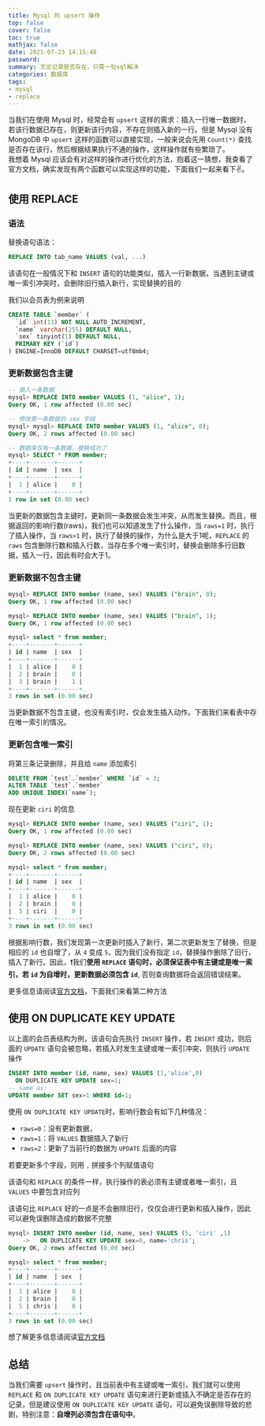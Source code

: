 ```yaml
---
title: Mysql 的 upsert 操作
top: false
cover: false
toc: true
mathjax: false
date: 2021-07-23 14:15:48
password:
summary: 无论记录是否存在，只需一句sql解决
categories: 数据库
tags: 
- mysql
- replace
---
```


当我们在使用 Mysql 时，经常会有 `upsert` 这样的需求：插入一行唯一数据时，若该行数据已存在，则更新该行内容，不存在则插入新的一行。但是 Mysql 没有 MongoDB 中 `upsert` 这样的函数可以直接实现，一般来说会先用 `Count(*)` 查找是否存在该行，然后根据结果执行不通的操作，这样操作就有些繁琐了。  
我想着 Mysql 应该会有对这样的操作进行优化的方法，抱着这一猜想，我查看了官方文档，确实发现有两个函数可以实现这样的功能，下面我们一起来看下:v:。

## 使用 REPLACE

### 语法

替换语句语法：

```sql
REPLACE INTO tab_name VALUES (val, ...)
```

该语句在一般情况下和 `INSERT` 语句的功能类似，插入一行新数据，当遇到主键或唯一索引冲突时，会删除旧行插入新行，实现替换的目的

我们以会员表为例来说明

```sql
CREATE TABLE `member` (
  `id` int(11) NOT NULL AUTO_INCREMENT,
  `name` varchar(255) DEFAULT NULL,
  `sex` tinyint(1) DEFAULT NULL,
  PRIMARY KEY (`id`)
) ENGINE=InnoDB DEFAULT CHARSET=utf8mb4;
```

### 更新数据包含主键

```sql
-- 插入一条数据
mysql> REPLACE INTO member VALUES (1, "alice", 1);
Query OK, 1 row affected (0.00 sec)

-- 修改第一条数据的 sex 字段
mysql> mysql> REPLACE INTO member VALUES (1, "alice", 0);
Query OK, 2 rows affected (0.00 sec)

-- 数据库仅有一条数据，替换成功了
mysql> SELECT * FROM member;
+----+-------+------+
| id | name  | sex  |
+----+-------+------+
|  1 | alice |    0 |
+----+-------+------+
1 row in set (0.00 sec)

```

当更新的数据包含主键时，更新同一条数据会发生冲突，从而发生替换。而且，根据返回的影响行数(raws)，我们也可以知道发生了什么操作，当 `raws=1` 时，执行了插入操作，当 `raws>1` 时，执行了替换的操作，为什么是大于1呢，`REPLACE` 的 `raws` 包含删除行数和插入行数，当存在多个唯一索引时，替换会删除多行旧数据，插入一行，因此有时会大于1。

### 更新数据不包含主键

```sql
mysql> REPLACE INTO member (name, sex) VALUES ("brain", 0);
Query OK, 1 row affected (0.00 sec)

mysql> REPLACE INTO member (name, sex) VALUES ("brain", 1);
Query OK, 1 row affected (0.00 sec)

mysql> select * from member;
+----+-------+------+
| id | name  | sex  |
+----+-------+------+
|  1 | alice |    0 |
|  2 | brain |    0 |
|  3 | brain |    1 |
+----+-------+------+
3 rows in set (0.00 sec)
```

当更新数据不包含主键，也没有索引时，仅会发生插入动作。下面我们来看表中存在唯一索引的情况。

### 更新包含唯一索引

将第三条记录删除，并且给 `name` 添加索引

```sql
DELETE FROM `test`.`member` WHERE `id` = 3;
ALTER TABLE `test`.`member` 
ADD UNIQUE INDEX(`name`);
```

现在更新 `ciri` 的信息

```sql
mysql> REPLACE INTO member (name, sex) VALUES ("ciri", 1);
Query OK, 1 row affected (0.00 sec)

mysql> REPLACE INTO member (name, sex) VALUES ("ciri", 0);
Query OK, 2 rows affected (0.00 sec)

mysql> select * from member;
+----+-------+------+
| id | name  | sex  |
+----+-------+------+
|  1 | alice |    0 |
|  2 | brain |    0 |
|  5 | ciri  |    0 |
+----+-------+------+
3 rows in set (0.00 sec)

```

根据影响行数，我们发现第一次更新时插入了新行，第二次更新发生了替换，但是相应的 `id` 也自增了，从 `4` 变成 `5`，因为我们没有指定 `id`，替换操作删除了旧行，插入了新行。因此，:exclamation:我们**使用 `REPLACE` 语句时，必须保证表中有主键或是唯一索引，若 `id` 为自增时，更新数据必须包含 `id`**, 否则查询数据将会返回错误结果。

更多信息请阅读[官方文档](https://dev.mysql.com/doc/refman/5.7/en/replace.html)，下面我们来看第二种方法

## 使用 ON DUPLICATE KEY UPDATE

以上面的会员表结构为例，该语句会先执行 `INSERT` 操作，若 `INSERT` 成功，则后面的 `UPDATE` 语句会被忽略，若插入时发生主键或唯一索引冲突，则执行 `UPDATE` 操作

```sql
INSERT INTO member (id, name, sex) VALUES (1,'alice',0)
  ON DUPLICATE KEY UPDATE sex=1;
-- same as: 
UPDATE member SET sex=1 WHERE id=1;
```

使用 `ON DUPLICATE KEY UPDATE`时，影响行数会有如下几种情况：

- `raws=0`：没有更新数据，
- `raws=1`：将 `VALUES` 数据插入了新行
- `raws=2`：更新了当前行的数据为 `UPDATE` 后面的内容

若要更新多个字段，则用 `,` 拼接多个列赋值语句

该语句和 `REPLACE` 的条件一样，执行操作的表必须有主键或者唯一索引，且 `VALUES` 中要包含对应列

该语句比 `REPLACE` 好的一点是不会删除旧行，仅仅会进行更新和插入操作，因此可以避免误删除造成的数据不完整

```sql
mysql> INSERT INTO member (id, name, sex) VALUES (5, 'ciri' ,1)   
    ->   ON DUPLICATE KEY UPDATE sex=0, name='chris';
Query OK, 2 rows affected (0.00 sec)

mysql> select * from member;
+----+-------+------+
| id | name  | sex  |
+----+-------+------+
|  1 | alice |    0 |
|  2 | brain |    0 |
|  5 | chris |    0 |
+----+-------+------+
3 rows in set (0.00 sec)

```

想了解更多信息请阅读[官方文档](https://dev.mysql.com/doc/refman/5.7/en/insert-on-duplicate.html)

## 总结

当我们需要 `upsert` 操作时，且当前表中有主键或唯一索引，我们就可以使用 `REPLACE` 和 `ON DUPLICATE KEY UPDATE` 语句来进行更新或插入不确定是否存在的记录，但是建议使用 `ON DUPLICATE KEY UPDATE` 语句，可以避免误删除导致的悲剧，特别注意：**自增列必须包含在语句中**。
